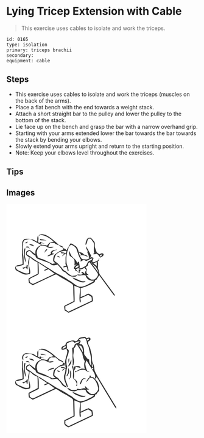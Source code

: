 # Lying Tricep Extension with Cable
> This exercise uses cables to isolate and work the triceps.

``` 
id: 0165 
type: isolation 
primary: triceps brachii 
secondary:  
equipment: cable 
``` 

## Steps

 - This exercise uses cables to isolate and work the triceps (muscles on the back of the arms).
 - Place a flat bench with the end towards a weight stack.
 - Attach a short straight bar to the pulley and lower the pulley to the bottom of the stack.
 - Lie face up on the bench and grasp the bar with a narrow overhand grip.
 - Starting with your arms extended lower the bar towards the bar towards the stack by bending your elbows.
 - Slowly extend your arms upright and return to the starting position.
 - Note: Keep your elbows level throughout the exercises.

## Tips


## Images

<svg width="368" height="300" viewBox="0 0 276 225" xmlns="http://www.w3.org/2000/svg">
  <g fill="#FFF">
    <path d="M0 0h276v225H0V0m63.64 62.37c.25.05.75.14 1.01.18.77-1.06 1.77-2.32 3.28-1.66 9.62 1.09 18.32 6.42 25.07 13.16-2.85.64-5.86 1.1-8.42 2.57-1.61 1.58-2.96 3.41-4.36 5.17-3.44-1.18-7.06-1.53-10.67-1.43-.49-.67-1.48-1.99-1.97-2.66 2.18-2.09 5.15.1 7.65.27-3.09-1.03-6.14-2.17-9.02-3.69-.1.65-.29 1.95-.38 2.6-.91-.42-2.73-1.24-3.64-1.66 1.18-4.28 1.55-8.8.19-13.09-2.18 3.56-1.41 7.79-1.51 11.74-.52-.02-1.57-.07-2.1-.09-2.74-3.38-7.35-4.05-11.37-4.87-4.07-.24-8.37-1.25-12.3.29-2.08 2-4.19 4.68-3.88 7.76.41 5.02-.68 10-.38 15.03-.68 8.67 1.51 17.23 1.01 25.91-2.82 1.3-5.83 2.04-8.92 2.34-2.76.39-6.41 2.48-5.55 5.78-.01 1.97.83 3.96 2.71 4.8 5.22 2.8 10.34 5.97 16.06 7.65 3.48.92 6.99-.18 10.32-1.17 2.02-6.5-2.31-12.67-1.86-19.17.33-4.71.49-9.43 1.18-14.1 4.62 4.28 9.55 8.24 15.53 10.48.27 7.5.52 15.01.35 22.52-5.81 3.14-12.02 5.64-17.61 9.15-1.02 2.59.04 5.75.33 8.5 2.49 1.66 5 3.28 7.54 4.85 13.48-6.36 27.03-12.58 40.45-19.05 1.79-.77 3.51-1.81 5.46-2.1 3.38 1.34 6.16 3.78 9.31 5.57 4.63 3.1 9.93 5.07 14.46 8.35 3.16 2.25 6.94 3.68 9.56 6.64.75 4.28.47 8.68.64 13.01-.09 6.36.79 12.68.52 19.03-5.62 2.94-11.46 5.46-16.98 8.56-2.28 1.11-1.12 3.78-1.09 5.71.45 2.2-.07 5.78 4.15 4.55l-3.11 1.57c.59-.18 1.78-.55 2.37-.74 1.95 1.21 4.05 4.05 6.51 2.3 15.39-7.32 30.9-14.4 46.22-21.87-.02-3.52-.24-7.05-1.05-10.49-2.5-1.41-4.78-3.31-7.48-4.32-2.97.43-5.41 2.4-8 3.78-2.61.8-5.1 1.91-7.58 3.04.35-5.93.09-11.88.26-17.82 9.26-1.89 17.74-6.13 25.91-10.73 1.94-.97 2.36-3.1 2.57-5.06 1.23-.43 2.47-.85 3.72-1.25-.26-.11-.79-.34-1.05-.45 2.22-2.3 3.84-5.09 4.95-8.08 8.65 12.19 17.77 24.03 26.52 36.15 1.33 1.79 2.59 3.89 4.97 4.36-1.31-3.23-3.57-5.92-5.62-8.69-7.97-10.73-15.88-21.49-23.85-32.22-2.46-2.99-1.99-7.12-3.41-10.57-2.4-4.99.91-10.59-1.57-15.56 3.03-1.51 3.4-4.63 3.11-7.68-.91 1.78-.51 4.64-2.69 5.5-3.36 1.54-6.71 4.03-10.61 3.34l.2-2.95c.93-1.75 1.99-3.56 1.79-5.64-1.46-.67-3.02-1.07-4.55-1.53-2.7 2.65-6.06 4.13-9.69 5.02-3.46-.94-8.33.63-10.08-3.42-5.37-6.69-3.67-16.76-10.21-22.71-3.47-1.83-6.35-4.85-10.23-5.82-1.09 1.44-2.23 2.87-2.87 4.58-1.25 3.3-4.11 5.7-5.02 9.17-1.79-2.44-4.67-3.48-7.45-4.33.11-.63.32-1.9.43-2.53-2.59-1.27-5.14-2.62-7.79-3.76.15 3.39 4.2 3.64 6.54 5.01.43 1.31.86 2.61 1.29 3.92-1.5 1.01-3.08 1.93-4.81 2.48-4.09 1.24-7.16 4.39-10.59 6.76-3.89 2.84-4.1 8.07-4.27 12.45.02 2.72 2.93 3.92 4.58 5.58-2.35.33-4.7.71-7.04 1.08-.41-.39-1.21-1.17-1.61-1.56-5.65-2.02-10.7-5.38-16.25-7.58-3.52-.71-6.73-2.29-10.04-3.62-.66-3.36-2.31-6.56-2.11-10.05.69-4.49 2.6-9.18 6.67-11.62 3.75-2.88 8.65-1.03 12.62.36 3.96 3.54 9.7 3.59 14.14.94-3.23-1.6-6.78.39-10.18.06.07-.87.22-2.61.29-3.48 1.15-1.59 2.32-3.16 3.49-4.73 2.51-.02 5.01.01 7.52.09 2.45 2.61 6.02 3.44 9.26 4.63-2.45-3.37-5.71-6.03-9.06-8.45a77.12 77.12 0 0 0-16.55-11.54c-4.53-1.36-10.94-3.37-14.28 1.25m94.73 7.79c-1.08 3.29-3.09 6.9-2.34 10.29 3.06-2.62 3.07-7.38 4.56-10.97 1.02-1.97 3.56-1.33 5.34-1.23 2.27 1.97 3.55 4.89 5.55 7.16 3.25 6.57-.94 14.29 1.81 20.93-.81.67-1.61 1.34-2.41 2.02 2.47.56 4.94-.01 7.32-.73 2.85 2.07 4.98 4.88 6.7 7.93 2.56-1.68 7.23-2.92 6.63-6.76-2.06-3.51-5.78-1.23-8.46.06-1.89-1.21-3.53-2.75-5.31-4.11-1.03-4.3-3.64-8.24-3.5-12.77-.21-2.66.64-5.75-1.18-8.01-2.06-2.58-4.16-5.16-6.54-7.45-3.07-.28-6.94.36-8.17 3.64m-92.32-1.49c.1.6.31 1.8.42 2.41 4.07.91 8.56-.48 12.36 1.39-.17-1.17-1.63-.96-2.46-1.31-3.36-1.17-6.94-1.4-10.32-2.49m90.72 14.56c-.34 3.27 2.14 6.87 3.73 9.97l-1.3.76c.94 2.75 2.35 5.33 3.12 8.13.43 1.27-.38 3.08.69 4.04 2.4.17 2.89-2.71 4.14-4.2-3.32-6.28-6.1-13.07-10.38-18.7M75.2 97.07c.17-.75.52-2.26.69-3.02 1.91-1.51 4.64-2.79 4.42-5.68-3.41 1.62-5.18 5.01-5.11 8.7m14.93-4.6c.11-.59.34-1.76.46-2.35-1.18 2.05-2.42 4.06-3.56 6.13.2.25.6.74.8.98l-.04.89c-2.39 1.27-4.81 2.52-6.9 4.28 2.74.71 4.92-1.27 7.33-2.14 2.08-.89 4.55-1.1 6.18-2.83-1.66.07-3.19-.12-4.61-.57 1.01-4.1 5.98-6.13 9.92-6.65-.01-.21-.02-.64-.03-.85-3.24.88-6.94.65-9.55 3.11m52.61 1.61c1.01 2.01 2.7 3.45 4.61 4.56-.81.85-1.62 1.7-2.43 2.56 5.45-1.98 10.65.81 15.62 2.73-1.55-2.97-4.74-3.89-7.77-4.53-1.92-3.65-6.46-4.28-10.03-5.32z"/>
    <path d="M36.11 70.96c4.4-.78 9.18-3.26 13.46-.67 6.43 3.65 12.98 7.09 19.59 10.42-4.1 1.62-8.19 3.97-10.41 7.94-2.01 2.93-1.68 6.61-1.68 9.98-4.07-2.64-7.49-6.17-11.77-8.5-2.06 1.32-4.84 1.76-6.28 3.87-.55 1.95-.66 4.09-.27 6.08 1.98 1.69 4.21 3.06 6.15 4.81-.7 4.01-2.57 7.97-1.84 12.12.7 6.17 2.46 12.24 1.77 18.5-4.29 1.97-8.82.55-12.85-1.29-3.64-1.79-7.71-2.77-10.92-5.33-1.89-1.3-2.17-3.74-2.92-5.73 5.45-.85 10.97-1.72 15.99-4.15-.41-7.66.28-15.57-1.92-23.01.45-5.07-.61-10.31.92-15.25-.23-3.48-.24-7.61 2.98-9.79m4.9 2.49c-1.24 1.87-3.21 2.73-5.29 3.28 1.5.11 2.99.24 4.49.39 1.05-1.03 1.81-2.29.8-3.67m3.61 5.68c2.85 2.34 6.69 2.69 10.01 4.07-1.51-3.9-6.4-4.39-10.01-4.07m-4.96 4.56c-.42.42-1.26 1.26-1.68 1.69 1.93.19 3.87.29 5.8.42.95 1.07 1.92 2.11 2.91 3.14-1.13-1.81-2.35-3.56-3.55-5.32-1.16.02-2.32.04-3.48.07m-4.09 3.87c-.54 3.78-1.62 7.6-.85 11.43.5 5.56.88 11.42 4.11 16.21-.43-4.81-2.21-9.4-2.35-14.24-.67-4.55.43-9.05.99-13.54-.48.04-1.42.1-1.9.14m4.3 32.29l.04 3.02c-2.88 1-5.77 1.96-8.72 2.69.98.67 1.95 1.34 2.93 2.02 1.29-1.05 2.53-2.15 3.77-3.25 1.29.95 1.89 2.48 2.56 3.87.28.08.84.23 1.12.31.15-2.92.22-5.84.5-8.75l-2.2.09z"/>
    <path d="M122.75 84.93c1.61-1.61 2.84-4.34 5.27-4.63 4.09 1.23 7.69 4.13 9.89 7.8 2.67 7.11 4.32 14.83 8.79 21.13-.19 1.35-.39 2.71-.58 4.06 1.63-1 3.21-2.12 4.95-2.94 2.28-.87 4.23.83 6.03 1.96 4.2-1.6 7.8-4.83 12.41-5.19-1.14 3.53-4.92 4.12-7.7 5.74-2.53 2.32-2.88 6.16-5.27 8.57-2.88 1.63-5.66 3.48-8.72 4.76-2.04.29-4.12.14-6.16.46 3.83 3.51 9.01 1.1 12.55-1.51.71 1.8 1.91 3.29 3.37 4.55-2.05 2.55-3.79 5.88-1.47 8.95-1.92-1.75-3.87-3.47-5.79-5.21-1.02.25-2.03.52-3.04.8 1.39 1.14 2.76 2.31 4.11 3.49-1.76-.06-3.51-.18-5.26-.36 1.26.62 2.51 1.27 3.74 1.96-3.47-.25-6.94-1.14-10.43-.65 4.86 4.37 11.25-.75 16.73 1.9 1.44 7.46 9.64 11.02 16.59 10.05-3.02 3.41-7.44 4.88-11.33 7-5.26 2.96-11.25 5.33-17.37 5-8.38-2.21-13.81-9.69-21.61-13.07-9.88-7.66-21.94-11.71-32.16-18.87-4.1-3.06-8.74-5.2-13.06-7.89-8.76-6.37-18.77-10.84-27.3-17.54-3.03-2.44-6.41-4.39-9.77-6.31.01-1.26.08-2.51.2-3.76 1.42-1.21 2.95-2.32 4.6-3.18 1.57-.08 2.53 1.54 3.6 2.46 2.55 2.98 5.53 5.64 9.09 7.35l-.08 2.17c1.29 1.49 2.51 3.24 4.47 3.91 7.03 2.84 14.13 5.56 21.44 7.61 2.55 1.25 4.28 3.83 7.06 4.74 3.48.87 7.02-.25 10.37-1.14 2.53 3.44 6.12 6.02 8.11 9.86 1.3 2.68 3.96 4.24 6.73 5.04 3.87 3.52 7.71 7.77 13.16 8.57 3.78.47 8.73 1.17 11.07-2.67-3.61.62-7.19 1.37-10.83 1.72-4.51-2.68-8.63-5.86-12.49-9.39-3.65-1.54-6.11-4.58-8.28-7.76-3.66-3.42-6.39-7.82-10.91-10.24l-.24-.19c-1.15-1.13-3.19-2.09-2.81-4.03.38-5.22 2.32-10.84 6.94-13.77 5.14-2.95 11.06-4.56 17.02-3.85-.32 1.6-.61 3.2-.88 4.8-3.25-1.42-6.87-2.5-10.44-1.94 1.08 2.81 5.26 1.43 7.58 2.29-1.78 1.69-4.2 2.94-5.02 5.42 2.05-1.29 3.97-2.8 5.55-4.64.51.03 1.52.1 2.03.14-.04 1.75-.05 3.5-.06 5.26l-2.38.24c.47.09 1.42.26 1.89.34-.14 4.55.1 9.11-.28 13.66.6 1.11 1.2 2.23 1.79 3.35-1.89.44-3.76.95-5.63 1.47-.03.49-.1 1.48-.13 1.97 2-.5 3.99-1.1 6.04-1.33 1.78 2.29 1.69 5.6 2.46 8.36.43-.05 1.29-.17 1.72-.22-.31-5.1-2.49-9.75-3.84-14.6-.94-6.68-.86-13.54.64-20.14.33-4.18 2.67-7.79 3.33-11.89m1.08 7.05c-.13 3.38-.45 6.99 1.19 10.09 2.98 2.11 6.27 3.87 8.55 6.84 1.03 3.95 1.13 8.03.24 12.03 1.28-.69 3.83-2.06 5.11-2.75-2.72 2.52-6.24 5-5.59 9.17.62.23 1.87.68 2.49.91-.21.52-.63 1.57-.83 2.1 2.44.7 4.52 2.13 6.44 3.74-1.43-2.01-2.98-3.94-4.42-5.94 2.52-1.24 5.06-2.5 7.78-3.27-.22-3.97-1.6-7.77-1.64-11.75-1.33.8-2.64 1.63-3.93 2.48-1.23-7.41-9.88-9.8-12.46-16.46-.91-2.42-1.73-4.89-2.93-7.19m-23.29 9.79c-.24 3.04 2.79 2.87 4.9 3.23-.82-2.08-3.08-2.49-4.9-3.23m42.38 26.65c-.23 2.36-.45 4.72-.66 7.08l1.95.05c.05-.93.14-2.8.18-3.74l2.29-2.13c-.94-.32-2.82-.94-3.76-1.26m-12.67 16.15c2.97 4.25 8.17 5.61 12.68 7.58 3.82 1.82 8.14 2.63 12.25 1.23.13-.41.4-1.23.53-1.64-3.95.34-8.02.11-11.67-1.56-4.52-2.05-8.92-4.47-13.79-5.61zM184.14 100.89c1.08-1.58 3.09-1.43 4.78-1.57-.93 1.56-1.96 3.06-3 4.54-.63-.97-1.23-1.96-1.78-2.97z"/>
    <path d="M165.94 113.54c.25-.09.74-.26.98-.35 1.13 4.84 5.72 7.44 9.28 10.32 1.63 3.57 4.61 6.63 4.85 10.72-5.12-6.83-10.3-13.63-15.11-20.69zM160.65 117.72c.98-1.16 1.96-2.31 2.95-3.45 5.62 7.53 11.49 14.91 16.68 22.74 1.14 4.76-2.9 8.61-6.48 11.07-2.13.84-4.52.28-6.76.36-3.92-2.17-6.98-5.33-9.47-9.01 1.12.08 3.35.24 4.47.33-1.52-1.45-3.48-2.63-4.24-4.68-.63-1.82.11-3.63.51-5.39.97-2.1-1.41-3.48-2.34-5.04 1.36-1.19 2.7-2.4 4.06-3.59.06.46.17 1.37.23 1.82.1-1.72.25-3.44.39-5.16zM171.52 116.88c2.06-.98 4.1-2.01 6.13-3.07.62 2.66.66 5.38.31 8.07-2.11-1.72-4.3-3.33-6.44-5zM63.14 115.27c5.49 4.25 11.67 7.51 17.22 11.69-2.17 1.08-4.43 2.04-6.37 3.52 3.12 1.24 5.97-1.44 8.82-2.4 4.06 3.05 8.2 6 12.33 8.96-13.63 6.53-27.36 12.85-41 19.35-2.85 1.64-5.57-1.16-7.72-2.78-.91-1.87-.62-4.09-.95-6.1 5.85-3.63 12.54-5.8 18.19-9.71.42-7.51-.02-15.04-.52-22.53zM135.68 126.27c.44-3.29 3.19-5.3 6.33-5.69 1.33 3.74-3.73 4.79-6.33 5.69zM133.81 160.75c3.84 1.65 7.83 2.93 11.75 4.38-.69 9.58-2.79 19.36-.62 28.88 3-2.01 1.11-5.61.75-8.42 5.04-2.58 10.24-4.84 15.39-7.18 2.2 1.33 4.48 2.56 6.49 4.17.86 2.36.58 4.97.8 7.44-15.4 7.21-30.74 14.59-46.2 21.67-2.03-1.45-4.01-2.98-6.03-4.43 0-2.06.03-4.12.08-6.17 6.15-2.83 12.14-5.99 18.15-9.11.33-10.41-.33-20.82-.56-31.23z"/>
  </g>
  <g fill="#333">
    <path d="M63.64 62.37c3.34-4.62 9.75-2.61 14.28-1.25a77.12 77.12 0 0 1 16.55 11.54c3.35 2.42 6.61 5.08 9.06 8.45-3.24-1.19-6.81-2.02-9.26-4.63-2.51-.08-5.01-.11-7.52-.09-1.17 1.57-2.34 3.14-3.49 4.73-.07.87-.22 2.61-.29 3.48 3.4.33 6.95-1.66 10.18-.06-4.44 2.65-10.18 2.6-14.14-.94-3.97-1.39-8.87-3.24-12.62-.36-4.07 2.44-5.98 7.13-6.67 11.62-.2 3.49 1.45 6.69 2.11 10.05 3.31 1.33 6.52 2.91 10.04 3.62 5.55 2.2 10.6 5.56 16.25 7.58.4.39 1.2 1.17 1.61 1.56 2.34-.37 4.69-.75 7.04-1.08-1.65-1.66-4.56-2.86-4.58-5.58.17-4.38.38-9.61 4.27-12.45 3.43-2.37 6.5-5.52 10.59-6.76 1.73-.55 3.31-1.47 4.81-2.48-.43-1.31-.86-2.61-1.29-3.92-2.34-1.37-6.39-1.62-6.54-5.01 2.65 1.14 5.2 2.49 7.79 3.76-.11.63-.32 1.9-.43 2.53 2.78.85 5.66 1.89 7.45 4.33.91-3.47 3.77-5.87 5.02-9.17.64-1.71 1.78-3.14 2.87-4.58 3.88.97 6.76 3.99 10.23 5.82 6.54 5.95 4.84 16.02 10.21 22.71 1.75 4.05 6.62 2.48 10.08 3.42 3.63-.89 6.99-2.37 9.69-5.02 1.53.46 3.09.86 4.55 1.53.2 2.08-.86 3.89-1.79 5.64l-.2 2.95c3.9.69 7.25-1.8 10.61-3.34 2.18-.86 1.78-3.72 2.69-5.5.29 3.05-.08 6.17-3.11 7.68 2.48 4.97-.83 10.57 1.57 15.56 1.42 3.45.95 7.58 3.41 10.57 7.97 10.73 15.88 21.49 23.85 32.22 2.05 2.77 4.31 5.46 5.62 8.69-2.38-.47-3.64-2.57-4.97-4.36-8.75-12.12-17.87-23.96-26.52-36.15-1.11 2.99-2.73 5.78-4.95 8.08.26.11.79.34 1.05.45-1.25.4-2.49.82-3.72 1.25-.21 1.96-.63 4.09-2.57 5.06-8.17 4.6-16.65 8.84-25.91 10.73-.17 5.94.09 11.89-.26 17.82 2.48-1.13 4.97-2.24 7.58-3.04 2.59-1.38 5.03-3.35 8-3.78 2.7 1.01 4.98 2.91 7.48 4.32.81 3.44 1.03 6.97 1.05 10.49-15.32 7.47-30.83 14.55-46.22 21.87-2.46 1.75-4.56-1.09-6.51-2.3-.59.19-1.78.56-2.37.74l3.11-1.57c-4.22 1.23-3.7-2.35-4.15-4.55-.03-1.93-1.19-4.6 1.09-5.71 5.52-3.1 11.36-5.62 16.98-8.56.27-6.35-.61-12.67-.52-19.03-.17-4.33.11-8.73-.64-13.01-2.62-2.96-6.4-4.39-9.56-6.64-4.53-3.28-9.83-5.25-14.46-8.35-3.15-1.79-5.93-4.23-9.31-5.57-1.95.29-3.67 1.33-5.46 2.1-13.42 6.47-26.97 12.69-40.45 19.05-2.54-1.57-5.05-3.19-7.54-4.85-.29-2.75-1.35-5.91-.33-8.5 5.59-3.51 11.8-6.01 17.61-9.15.17-7.51-.08-15.02-.35-22.52-5.98-2.24-10.91-6.2-15.53-10.48-.69 4.67-.85 9.39-1.18 14.1-.45 6.5 3.88 12.67 1.86 19.17-3.33.99-6.84 2.09-10.32 1.17-5.72-1.68-10.84-4.85-16.06-7.65-1.88-.84-2.72-2.83-2.71-4.8-.86-3.3 2.79-5.39 5.55-5.78 3.09-.3 6.1-1.04 8.92-2.34.5-8.68-1.69-17.24-1.01-25.91-.3-5.03.79-10.01.38-15.03-.31-3.08 1.8-5.76 3.88-7.76 3.93-1.54 8.23-.53 12.3-.29 4.02.82 8.63 1.49 11.37 4.87.53.02 1.58.07 2.1.09.1-3.95-.67-8.18 1.51-11.74 1.36 4.29.99 8.81-.19 13.09.91.42 2.73 1.24 3.64 1.66.09-.65.28-1.95.38-2.6 2.88 1.52 5.93 2.66 9.02 3.69-2.5-.17-5.47-2.36-7.65-.27.49.67 1.48 1.99 1.97 2.66 3.61-.1 7.23.25 10.67 1.43 1.4-1.76 2.75-3.59 4.36-5.17 2.56-1.47 5.57-1.93 8.42-2.57-6.75-6.74-15.45-12.07-25.07-13.16-1.51-.66-2.51.6-3.28 1.66-.26-.04-.76-.13-1.01-.18m-27.53 8.59c-3.22 2.18-3.21 6.31-2.98 9.79-1.53 4.94-.47 10.18-.92 15.25 2.2 7.44 1.51 15.35 1.92 23.01-5.02 2.43-10.54 3.3-15.99 4.15.75 1.99 1.03 4.43 2.92 5.73 3.21 2.56 7.28 3.54 10.92 5.33 4.03 1.84 8.56 3.26 12.85 1.29.69-6.26-1.07-12.33-1.77-18.5-.73-4.15 1.14-8.11 1.84-12.12-1.94-1.75-4.17-3.12-6.15-4.81-.39-1.99-.28-4.13.27-6.08 1.44-2.11 4.22-2.55 6.28-3.87 4.28 2.33 7.7 5.86 11.77 8.5 0-3.37-.33-7.05 1.68-9.98 2.22-3.97 6.31-6.32 10.41-7.94-6.61-3.33-13.16-6.77-19.59-10.42-4.28-2.59-9.06-.11-13.46.67m86.64 13.97c-.66 4.1-3 7.71-3.33 11.89-1.5 6.6-1.58 13.46-.64 20.14 1.35 4.85 3.53 9.5 3.84 14.6-.43.05-1.29.17-1.72.22-.77-2.76-.68-6.07-2.46-8.36-2.05.23-4.04.83-6.04 1.33.03-.49.1-1.48.13-1.97 1.87-.52 3.74-1.03 5.63-1.47-.59-1.12-1.19-2.24-1.79-3.35.38-4.55.14-9.11.28-13.66-.47-.08-1.42-.25-1.89-.34l2.38-.24c.01-1.76.02-3.51.06-5.26-.51-.04-1.52-.11-2.03-.14-1.58 1.84-3.5 3.35-5.55 4.64.82-2.48 3.24-3.73 5.02-5.42-2.32-.86-6.5.52-7.58-2.29 3.57-.56 7.19.52 10.44 1.94.27-1.6.56-3.2.88-4.8-5.96-.71-11.88.9-17.02 3.85-4.62 2.93-6.56 8.55-6.94 13.77-.38 1.94 1.66 2.9 2.81 4.03l.24.19c4.52 2.42 7.25 6.82 10.91 10.24 2.17 3.18 4.63 6.22 8.28 7.76 3.86 3.53 7.98 6.71 12.49 9.39 3.64-.35 7.22-1.1 10.83-1.72-2.34 3.84-7.29 3.14-11.07 2.67-5.45-.8-9.29-5.05-13.16-8.57-2.77-.8-5.43-2.36-6.73-5.04-1.99-3.84-5.58-6.42-8.11-9.86-3.35.89-6.89 2.01-10.37 1.14-2.78-.91-4.51-3.49-7.06-4.74-7.31-2.05-14.41-4.77-21.44-7.61-1.96-.67-3.18-2.42-4.47-3.91l.08-2.17c-3.56-1.71-6.54-4.37-9.09-7.35-1.07-.92-2.03-2.54-3.6-2.46-1.65.86-3.18 1.97-4.6 3.18-.12 1.25-.19 2.5-.2 3.76 3.36 1.92 6.74 3.87 9.77 6.31 8.53 6.7 18.54 11.17 27.3 17.54 4.32 2.69 8.96 4.83 13.06 7.89 10.22 7.16 22.28 11.21 32.16 18.87 7.8 3.38 13.23 10.86 21.61 13.07 6.12.33 12.11-2.04 17.37-5 3.89-2.12 8.31-3.59 11.33-7-6.95.97-15.15-2.59-16.59-10.05-5.48-2.65-11.87 2.47-16.73-1.9 3.49-.49 6.96.4 10.43.65-1.23-.69-2.48-1.34-3.74-1.96 1.75.18 3.5.3 5.26.36a171.89 171.89 0 0 0-4.11-3.49c1.01-.28 2.02-.55 3.04-.8 1.92 1.74 3.87 3.46 5.79 5.21-2.32-3.07-.58-6.4 1.47-8.95-1.46-1.26-2.66-2.75-3.37-4.55-3.54 2.61-8.72 5.02-12.55 1.51 2.04-.32 4.12-.17 6.16-.46 3.06-1.28 5.84-3.13 8.72-4.76 2.39-2.41 2.74-6.25 5.27-8.57 2.78-1.62 6.56-2.21 7.7-5.74-4.61.36-8.21 3.59-12.41 5.19-1.8-1.13-3.75-2.83-6.03-1.96-1.74.82-3.32 1.94-4.95 2.94.19-1.35.39-2.71.58-4.06-4.47-6.3-6.12-14.02-8.79-21.13-2.2-3.67-5.8-6.57-9.89-7.8-2.43.29-3.66 3.02-5.27 4.63m43.19 28.61c4.81 7.06 9.99 13.86 15.11 20.69-.24-4.09-3.22-7.15-4.85-10.72-3.56-2.88-8.15-5.48-9.28-10.32-.24.09-.73.26-.98.35m-5.29 4.18c-.14 1.72-.29 3.44-.39 5.16-.06-.45-.17-1.36-.23-1.82-1.36 1.19-2.7 2.4-4.06 3.59.93 1.56 3.31 2.94 2.34 5.04-.4 1.76-1.14 3.57-.51 5.39.76 2.05 2.72 3.23 4.24 4.68-1.12-.09-3.35-.25-4.47-.33 2.49 3.68 5.55 6.84 9.47 9.01 2.24-.08 4.63.48 6.76-.36 3.58-2.46 7.62-6.31 6.48-11.07-5.19-7.83-11.06-15.21-16.68-22.74-.99 1.14-1.97 2.29-2.95 3.45m10.87-.84c2.14 1.67 4.33 3.28 6.44 5 .35-2.69.31-5.41-.31-8.07-2.03 1.06-4.07 2.09-6.13 3.07m-108.38-1.61c.5 7.49.94 15.02.52 22.53-5.65 3.91-12.34 6.08-18.19 9.71.33 2.01.04 4.23.95 6.1 2.15 1.62 4.87 4.42 7.72 2.78 13.64-6.5 27.37-12.82 41-19.35-4.13-2.96-8.27-5.91-12.33-8.96-2.85.96-5.7 3.64-8.82 2.4 1.94-1.48 4.2-2.44 6.37-3.52-5.55-4.18-11.73-7.44-17.22-11.69m70.67 45.48c.23 10.41.89 20.82.56 31.23-6.01 3.12-12 6.28-18.15 9.11-.05 2.05-.08 4.11-.08 6.17 2.02 1.45 4 2.98 6.03 4.43 15.46-7.08 30.8-14.46 46.2-21.67-.22-2.47.06-5.08-.8-7.44-2.01-1.61-4.29-2.84-6.49-4.17-5.15 2.34-10.35 4.6-15.39 7.18.36 2.81 2.25 6.41-.75 8.42-2.17-9.52-.07-19.3.62-28.88-3.92-1.45-7.91-2.73-11.75-4.38zM158.37 70.16c1.23-3.28 5.1-3.92 8.17-3.64 2.38 2.29 4.48 4.87 6.54 7.45 1.82 2.26.97 5.35 1.18 8.01-.14 4.53 2.47 8.47 3.5 12.77 1.78 1.36 3.42 2.9 5.31 4.11 2.68-1.29 6.4-3.57 8.46-.06.6 3.84-4.07 5.08-6.63 6.76-1.72-3.05-3.85-5.86-6.7-7.93-2.38.72-4.85 1.29-7.32.73.8-.68 1.6-1.35 2.41-2.02-2.75-6.64 1.44-14.36-1.81-20.93-2-2.27-3.28-5.19-5.55-7.16-1.78-.1-4.32-.74-5.34 1.23-1.49 3.59-1.5 8.35-4.56 10.97-.75-3.39 1.26-7 2.34-10.29m25.77 30.73c.55 1.01 1.15 2 1.78 2.97 1.04-1.48 2.07-2.98 3-4.54-1.69.14-3.7-.01-4.78 1.57z"/>
    <path d="M66.05 68.67c3.38 1.09 6.96 1.32 10.32 2.49.83.35 2.29.14 2.46 1.31-3.8-1.87-8.29-.48-12.36-1.39-.11-.61-.32-1.81-.42-2.41zM41.01 73.45c1.01 1.38.25 2.64-.8 3.67-1.5-.15-2.99-.28-4.49-.39 2.08-.55 4.05-1.41 5.29-3.28zM44.62 79.13c3.61-.32 8.5.17 10.01 4.07-3.32-1.38-7.16-1.73-10.01-4.07zM39.66 83.69c1.16-.03 2.32-.05 3.48-.07 1.2 1.76 2.42 3.51 3.55 5.32-.99-1.03-1.96-2.07-2.91-3.14-1.93-.13-3.87-.23-5.8-.42.42-.43 1.26-1.27 1.68-1.69zM156.77 83.23c4.28 5.63 7.06 12.42 10.38 18.7-1.25 1.49-1.74 4.37-4.14 4.2-1.07-.96-.26-2.77-.69-4.04-.77-2.8-2.18-5.38-3.12-8.13l1.3-.76c-1.59-3.1-4.07-6.7-3.73-9.97zM35.57 87.56c.48-.04 1.42-.1 1.9-.14-.56 4.49-1.66 8.99-.99 13.54.14 4.84 1.92 9.43 2.35 14.24-3.23-4.79-3.61-10.65-4.11-16.21-.77-3.83.31-7.65.85-11.43zM75.2 97.07c-.07-3.69 1.7-7.08 5.11-8.7.22 2.89-2.51 4.17-4.42 5.68-.17.76-.52 2.27-.69 3.02zM90.13 92.47c2.61-2.46 6.31-2.23 9.55-3.11.01.21.02.64.03.85-3.94.52-8.91 2.55-9.92 6.65 1.42.45 2.95.64 4.61.57-1.63 1.73-4.1 1.94-6.18 2.83-2.41.87-4.59 2.85-7.33 2.14 2.09-1.76 4.51-3.01 6.9-4.28l.04-.89c-.2-.24-.6-.73-.8-.98 1.14-2.07 2.38-4.08 3.56-6.13-.12.59-.35 1.76-.46 2.35zM123.83 91.98c1.2 2.3 2.02 4.77 2.93 7.19 2.58 6.66 11.23 9.05 12.46 16.46 1.29-.85 2.6-1.68 3.93-2.48.04 3.98 1.42 7.78 1.64 11.75-2.72.77-5.26 2.03-7.78 3.27 1.44 2 2.99 3.93 4.42 5.94-1.92-1.61-4-3.04-6.44-3.74.2-.53.62-1.58.83-2.1-.62-.23-1.87-.68-2.49-.91-.65-4.17 2.87-6.65 5.59-9.17-1.28.69-3.83 2.06-5.11 2.75.89-4 .79-8.08-.24-12.03-2.28-2.97-5.57-4.73-8.55-6.84-1.64-3.1-1.32-6.71-1.19-10.09m11.85 34.29c2.6-.9 7.66-1.95 6.33-5.69-3.14.39-5.89 2.4-6.33 5.69zM142.74 94.08c3.57 1.04 8.11 1.67 10.03 5.32 3.03.64 6.22 1.56 7.77 4.53-4.97-1.92-10.17-4.71-15.62-2.73.81-.86 1.62-1.71 2.43-2.56-1.91-1.11-3.6-2.55-4.61-4.56zM100.54 101.77c1.82.74 4.08 1.15 4.9 3.23-2.11-.36-5.14-.19-4.9-3.23zM39.87 119.85l2.2-.09c-.28 2.91-.35 5.83-.5 8.75-.28-.08-.84-.23-1.12-.31-.67-1.39-1.27-2.92-2.56-3.87-1.24 1.1-2.48 2.2-3.77 3.25-.98-.68-1.95-1.35-2.93-2.02 2.95-.73 5.84-1.69 8.72-2.69l-.04-3.02z"/>
    <path d="M142.92 128.42c.94.32 2.82.94 3.76 1.26l-2.29 2.13c-.04.94-.13 2.81-.18 3.74l-1.95-.05c.21-2.36.43-4.72.66-7.08zM130.25 144.57c4.87 1.14 9.27 3.56 13.79 5.61 3.65 1.67 7.72 1.9 11.67 1.56-.13.41-.4 1.23-.53 1.64-4.11 1.4-8.43.59-12.25-1.23-4.51-1.97-9.71-3.33-12.68-7.58z"/>
  </g>
</svg>

<svg width="368" height="300" viewBox="0 0 276 225" xmlns="http://www.w3.org/2000/svg">
  <g fill="#FFF">
    <path d="M0 0h276v225H0V0m144.47 37.69c-3.03 2.19-4.06 6.53-8.23 7.2-4.19-3.39-9.61-.96-14.11.37-3.27.76-5.73 3.57-5.72 7-2.54.94-5.36 1.71-7.23 3.8-.89 1.46-1.12 3.42-.25 4.94 3.65 1.88 7.01-1.81 10.67-1.99-.29-3.27-.87-6.59-.37-9.87 2.92-2.05 6.51-2.85 9.64-4.53 2.13.5 4.58.82 5.26 3.3 3.31-1.26 6.59-2.97 10.24-2.84-1.57 3.03-5.1 3.38-7.92 4.57-2.44 1.18-2.34 4.26-3.43 6.39-.94.84-2.17 1.24-3.26 1.83-.16 4.72.5 9.4.65 14.09-.51 6.82.95 13.62.03 20.42.43-.13 1.3-.4 1.73-.53.13-2.32.81-4.57.96-6.88.17-5.22-2.39-10.37-.98-15.56.79-3.37.68-6.84.67-10.27 2.15-1.93 4.09-4.23 4.04-7.3.98-.11 2.31-1.05 2.81.36 3.43 5.3 6.76 10.7 9.85 16.22 1 5.33 1.81 10.82 4.97 15.42-1.77 4.92-1.49 10.17-.02 15.12-2.32-.27-4.74-1-7.04-.28-3.31 1.03-6.19 3.01-9.21 4.65-.71.07-2.14.23-2.85.3-.03.55-.1 1.63-.14 2.17 6.19-3.21 13.03-6.52 20.15-4.72 1.46 1.93 3.65 2.9 5.82 3.79 1.06.14 2.12.29 3.18.44-1.53-.73-3.06-1.49-4.61-2.17-2.59-3.53-3.11-7.93-4.09-12.07-.65-3.05 1.22-5.88 2.36-8.56 3.03 5.68 6.96 10.79 10.02 16.44.54-.87 1.07-1.76 1.63-2.62.45.54 1.36 1.62 1.82 2.16-.87.48-1.74.95-2.6 1.43 2.84 5.23 7.42 10.53 5.6 16.96.55.62 1.11 1.23 1.68 1.83.57-1.38 1.13-2.77 1.67-4.16 11.23 19.12 23.06 37.89 34.42 56.94 1.15 2.01 2.53 3.88 4.19 5.5.11-1.57-.05-3.16-1.01-4.46-11.79-19.22-23.45-38.53-35.19-57.79-2.23-4.05-4.57-8.08-6.34-12.36-.97-5.21-.96-10.78-4-15.38-2.2-6.14-.46-12.82-2.44-19.01-1.41-3.65-1.38-7.71-3.24-11.21-1.69-3.46-3.28-7-3.77-10.86 2.05-1.8 6.83-3.72 4.76-7.12-1.61-2.71-5.08-.97-7.23-.03-1.21-.94-2.16-2.73-3.95-2.25-3.21.2-6.5.27-9.59 1.18M63.64 62.67c1.09-.57 1.94-1.93 3.32-1.77 9.95.71 18.99 6.21 25.94 13.11-2.67.57-5.4 1.1-7.89 2.27-1.91 1.5-3.26 3.59-4.82 5.44-3.41-1.18-7.02-1.46-10.6-1.44-.54-.63-1.62-1.89-2.15-2.53.65-.39 1.31-.78 1.96-1.17 1.96.49 3.93.95 5.91 1.34-3.13-1.05-6.24-2.18-9.22-3.64-.04.65-.13 1.93-.18 2.57-.9-.4-2.7-1.22-3.6-1.63.86-4.22.96-8.57.43-12.84-3.07 3.03-1.55 7.64-1.88 11.48l-2.1-.12c-4.71-5.09-12.41-4.94-18.83-5.4-6.29-1.07-11.34 7.44-7.79 12.52 2.4 1.39.51-2.81 1.01-3.95-.14-2.92 1.59-6.55 4.85-6.73 3.78-.58 7.97-2.05 11.54.13 6.43 3.63 12.94 7.11 19.55 10.39-3.88 1.5-7.73 3.65-9.98 7.29-2.25 3.01-2.18 6.89-2.32 10.47-3.9-2.7-7.31-6.08-11.5-8.38-1.92 1.15-4.22 1.76-5.88 3.3-1.18 1.97-1.02 4.51-.69 6.7 1.99 1.69 4.2 3.11 6.15 4.85-.67 3.33-1.92 6.58-2.02 10 .41 6.87 2.68 13.56 2 20.51-6.77 2.99-13.21-1.83-19.41-4.04-3.66-1.32-6.56-4.11-7.36-8.01 5.42-1.16 11.01-1.86 16.04-4.35-.22-7.67.32-15.58-1.9-23.02-.02-4.25.71-8.64-.36-12.81-.25-.08-.74-.25-.99-.33-.11 3.39.07 6.79-.07 10.19-.57 8.29 1.5 16.47 1.06 24.76-4.5 2.84-10.98.91-14.39 5.58-.47 2.61-.2 6.13 2.55 7.41 5.22 2.83 10.35 5.99 16.09 7.68 3.49.99 7.03-.18 10.38-1.16 2.08-6.54-2.34-12.77-1.81-19.32.34-4.64.41-9.3 1.14-13.91 2.18 1.77 4.27 3.64 6.37 5.5 2.73 2.12 6.01 3.36 9.07 4.9.2 7.41.74 14.83.3 22.24-5.56 3.64-11.95 5.83-17.61 9.31-.69 2.83-.05 5.77.35 8.6 2.51 1.7 5.05 3.34 7.65 4.9 13.98-6.53 27.97-13.06 41.9-19.7 1.62-.58 3.48-2.11 5.19-.93 2.99 1.61 5.7 3.68 8.63 5.4 4.48 2.93 9.55 4.87 13.91 8 3.13 2.26 6.93 3.67 9.53 6.62.79 4.28.52 8.7.69 13.04-.09 6.33.71 12.65.47 18.98-6 2.96-11.95 6-17.98 8.87.07 3.45-1.28 8.42 2.38 10.45 1.77 1.24 3.62 2.35 5.44 3.53 8.96-3.76 17.52-8.39 26.43-12.27 7.32-3.55 14.81-6.77 21.96-10.65-.12-3.49-.32-6.99-1.13-10.4-2.54-1.37-4.81-3.35-7.56-4.29-5.37 1.65-10.23 4.77-15.48 6.83.31-5.85.16-11.71.18-17.57 9.98-2.58 19.6-6.68 28.11-12.51.06-.85.16-2.56.22-3.41 1.38-.49 2.77-.98 4.16-1.45l-1.38-.26c1.53-1.78 3-3.6 4.62-5.3.94-5.88.18-12.05-2.38-17.43-1.71-3.14-4.85-5.19-6.49-8.36-2.1-1.21-4.44-1.82-6.78-2.33l-1.08-2.4c-.48.18-1.44.52-1.92.69.14.64.42 1.92.56 2.57-3.46 2.3-5.63 5.9-6.93 9.77 2.9-2.25 4.58-5.56 6.95-8.27 2.7-1.35 6.03-.06 8.14 1.86 4.66 4.61 7 10.95 8.35 17.24 1.18 5.18-2.93 9.47-6.85 12.14-2.11.87-4.51.28-6.74.36-3.85-2.09-6.81-5.23-9.36-8.75 1.84.06 3.69-.09 5.51-.41-1.26-.52-2.49-1.09-3.69-1.73-1.47-1.71-2.28-4.23-4.89-4.45.35 1.3 1.05 3.9 1.4 5.21-2.68-3.46-6.07.49-9.33-.94.66.47 1.98 1.4 2.64 1.87-3.19-.23-6.36-.7-9.52-1.16-.32.47-.96 1.42-1.27 1.89-3.12.68-6.32.83-9.5.79-2.96-1.58-5.89-3.33-9.03-4.49 3.32 7.4 14.16 8.81 20.5 4.38 5.2.49 10.37-1.78 15.48-.07 1.56 7.41 9.68 10.95 16.64 10.15-2.95 3.32-7.26 4.73-11.05 6.8-5.33 3.01-11.4 5.44-17.6 5.11-5.47-1.71-10.26-5.23-14.56-8.95-2.43-2.06-5.54-3.03-8.09-4.9-4.62-3.73-10.09-6.15-15.21-9.1-9.63-4.15-17.73-10.97-27.03-15.71-5.3-3.45-10.46-7.13-16.13-9.96.94 1.67 1.97 3.39 3.81 4.19 4.73 2.55 9.01 5.8 13.48 8.74-2.15 1.11-4.31 2.21-6.39 3.45 3.13 1.61 6.04-1.25 8.91-2.22 4.04 3.04 8.17 5.96 12.25 8.95-13.11 6.25-26.32 12.29-39.4 18.6-1.18.54-2.37 1.11-3.66 1.34-2.08-.79-3.86-2.17-5.74-3.34-.25-2.04-.48-4.07-.73-6.1 5.92-3.49 12.27-6.17 18.3-9.46-.18-8.24.78-16.78-1.57-24.79-7.77-4.08-14.2-10.2-21.91-14.37-.06-1.24-.13-2.48-.19-3.72 1.86-.93 3.4-3.04 5.53-3.2 4.03 3.06 6.9 7.54 11.62 9.75.52 2.4 1.67 4.94 4.13 5.87 7.19 3 14.5 5.75 22 7.88 1.86.9 3.23 2.56 5.04 3.56 4.1 1.36 8.32-2.1 12.29.35 3.24 2.7 6.14 5.9 8.24 9.58 2 3.62 6.12 5.29 9.79 6.69-.25-1.04-.84-1.95-1.33-2.88-5.66-1.83-7.63-7.85-11.99-11.3-1.13-1.01-1.89-2.34-2.67-3.62-1.69-1.2-3.38-2.4-5.1-3.56-1.1-1.08-2.82-1.84-3.22-3.43 0-2.22.56-4.4.88-6.58 2.7-8.37 11.93-11.87 20-12.13-.26-1-.52-2-.77-3 .35-.11 1.04-.32 1.39-.43-.02 2.99.46 5.95 1.02 8.89-.74-.23-2.23-.7-2.97-.93l1.42-.7c-2.51-.44-5.01-1-7.56-1.19-.15.4-.44 1.19-.58 1.59 2.37.68 4.85.8 7.28 1.1-1.76 1.68-4.35 2.84-4.83 5.48 2.02-1.56 4.76-2.83 5.22-5.65.54.59 1.07 1.19 1.61 1.8-.88 3.4-.44 7.07-1.97 10.3-2.2 5.39-.54 11.41 1.57 16.56 1.47 3.32 2.04 7.3 5.13 9.6-.54-4.82-2.53-9.36-4.49-13.74-.48-2.99-.88-6.03-.6-9.06.16-3.74 2.25-7.06 2.33-10.81-.01-3.37 2.44-7.08.14-10.12-.21-3.3-.61-6.61-.46-9.93.78-6.27 4.41-11.81 4.89-18.14-.09-1.89-1.91-2.97-2.95-4.34-.62.48-1.23.96-1.84 1.45.99 1.55 2.13 3.2 1.61 5.14-.79 7.04-4.44 13.52-4.47 20.69-.53.63-1.05 1.25-1.59 1.86l-.24-1.61-2.33-.15c.15-.68.46-2.03.62-2.71-3.34-1.65-6.72-3.24-9.84-5.28-5.94-4.73-11.38-10.15-17.91-14.1-2.82-1.95-5.74-3.95-9.18-4.58-3.88-.81-9.17-1.79-11.36 2.47m3.5 6.71c.21.44.62 1.32.82 1.75 3.74.65 7.58.05 11.28.96-3.92-1.38-7.91-2.6-12.1-2.71M35.6 76.66c1.52.16 3.05.35 4.57.55.69-.94 1.58-1.81 1.73-3.03-2.33-.26-3.94 2.31-6.3 2.48m87.06 10.67c.92-3.14 1.32-6.42 1.16-9.69-2.64 2.58-1.34 6.46-1.16 9.69m-78.02-8.28c2.7 2.58 6.69 2.73 9.98 4.21-1.38-4.02-6.38-4.46-9.98-4.21m77.01 15.37c4.64-2.52 7.55-8.62 5.87-13.78-.9 5.05-4.41 8.97-5.87 13.78M37.84 85.4c1.98.23 3.96.34 5.95.46.93 1.03 1.88 2.04 2.84 3.05-1.12-1.86-2.33-3.66-3.51-5.48-1.95.09-3.92.43-5.28 1.97m-2.28 2.09c-.44 2.82-1.07 5.62-1.17 8.48.71 6.53.62 13.53 4.37 19.23-.26-4.83-2.08-9.42-2.25-14.27-.7-4.54.49-9.03.99-13.52l-1.94.08m93.99 4.54c-.83 2.63.92 4.98 1.36 7.48 1.2 5.98-.38 12.1.48 18.11 1.56 1.74 3.81 2.85 4.94 4.96 1.1 2.07 1.81 4.3 2.7 6.46-1.65 1.11-2.55 3.07.06 3.68.2-2.97.89-6.06.05-8.98-1.62-2.77-4.49-4.48-6.92-6.46 2.07-4.55.63-9.59.9-14.38-.81-3.68-.45-8.22-3.57-10.87m2.59 2.65c1.99 2.1 1.44 5.02 1.76 7.64 1.5-2.11 1.94-4.68 2.64-7.11 3.25.31 6.39 1.18 9.58 1.84l-.73-2.3c-4.01-2.66-8.93-.69-13.25-.07m-10.73 1.82c.27 3.19.59 6.4.28 9.6-1.16 2.45-2.56 4.8-3.35 7.41.42-.11 1.24-.35 1.65-.47 1.46-3.26 4.37-6.27 3.73-10.11.01-2.37-1.38-4.36-2.31-6.43m-20.85 5.19c-.32 2.98 2.64 3.02 4.7 3.59-.28-2.46-2.89-2.74-4.7-3.59m24.28 15.88l1.57-1.33c1.29-4.59 2.49-10.23-.55-14.4-.52 5.24.32 10.55-1.02 15.73m-1.81.01c-.42 1.41.06 1.88 1.45 1.4.43-1.42-.06-1.88-1.45-1.4m21.55 11.82c.55-.22 1.64-.64 2.19-.86 1.85-3.62 2.31-8.24 6.46-10.14.68.22 2.05.68 2.73.91.01-.64.04-1.91.05-2.55l-.71 1.78c-.67-.5-1.34-1-2.01-1.51-5.66 1.3-7.19 7.57-8.71 12.37m-104.27-9.54c-.44 1.02-.92 2.02-1.43 3.01-2.27 1.62-5.12 1.88-7.73 2.64.95.68 1.9 1.36 2.84 2.04 1.62-.94 2.93-2.7 4.92-2.78.83.79 1.23 1.93 1.2 3.41l1.45.4c.21-2.96.34-5.92.59-8.88-.61.05-1.22.11-1.84.16m89.95 24.69c3.4 4.93 9.65 6.16 14.79 8.47 3.22 1.52 6.82 1.35 10.17.39.13-.42.39-1.26.53-1.68-9.38 1.67-16.82-5.26-25.49-7.18z"/>
    <path d="M142.7 41.9c2.82-3.54 7.89-2.3 11.74-3.78 2.74 2.49 4.04 6.1 4.14 9.74.59 3.59 3.5 6.35 3.89 10.05 1.26 7.09 3.56 13.95 4.51 21.09.64 4.36-.43 8.68-.59 13.02-2.48-3.33-3.58-7.3-3.25-11.44-2.23-.71-4.19-2.04-5.27-4.15-1.5-2.82-5.14-4.67-4.69-8.28.16-6.09-.08-13.18-4.96-17.55-1.34-.38-3.68.79-4.31-.88.73-1.61 1.85-3.06 2.28-4.8.29-1.97-2.37-2.16-3.49-3.02zM158.29 40.67c1.36-.44 2.72-1.01 4.17-1.05.91 1.8-1.46 2.86-2.28 4.16-.47-.78-1.42-2.33-1.89-3.11z"/>
    <path d="M141.04 50.34c.88.99 1.75 1.98 2.64 2.97.75 0 2.26.01 3.02.01 3.22 3.53 4.51 8.23 3.96 12.93-3.01-5.42-6.32-10.66-9.62-15.91zM110.67 59.65c.4-3.37 3.54-4.7 6.46-5.24.61 3.82-3.89 4.28-6.46 5.24zM86.21 77.1c.33.1 1.01.29 1.34.39l-.38-1.14c3.14.08 6.28.18 9.4-.12 2.22 1.5 4.05 3.45 6.04 5.22.06.16.16.47.21.62 2.62.95 5.12 2.18 7.66 3.33.45 1.28.89 2.56 1.34 3.84-2.84 2.37-6.75 2.66-9.6 4.99-3.09 2.52-7.07 4.34-8.81 8.14-.87 2.79-1.24 5.74-1.28 8.66.08 2.71 2.84 3.95 4.61 5.53-2.35.31-4.68.68-7.01 1.06-.4-.39-1.19-1.15-1.59-1.54-6.91-2.41-12.84-7.15-20.07-8.65-2.15-.73-4.14-1.84-6.25-2.66-.58-2.97-1.87-5.8-2.05-8.85.24-5.83 3.52-11.91 9.26-13.93 5.03-1.09 9.56 1.77 13.91 3.81 3.38 1.72 7.09.2 10.24-1.28-3.19-1.59-6.72.3-10.08.06l.16-3.36c.97-1.38 1.96-2.75 2.95-4.12m-5.01 25.69c4.21-1.39 8.23-3.34 12.61-4.17-.12-.5-.35-1.49-.46-1.98-4.36 1.18-9.42 2.15-12.15 6.15zM168.44 87.48c1.07 2.79 2.42 5.6 2.2 8.67-3.18-1.87-2.22-5.65-2.2-8.67zM133.88 160.88c3.86 1.6 7.87 2.81 11.71 4.47-1.03 9.42-2.71 19.05-.8 28.46.67-.54 1.34-1.08 2.01-1.61-.26-2.32-.47-4.64-.63-6.96 4.98-2.24 9.94-4.52 14.92-6.78 2.26 1.43 4.75 2.6 6.67 4.5.39 2.32.42 4.69.54 7.05-15.34 7.19-30.63 14.5-46.01 21.59-2.04-1.41-4.24-2.63-6.04-4.35-.18-2.03-.09-4.06-.05-6.09 6.17-2.88 12.22-5.99 18.22-9.19.32-10.37-.41-20.73-.54-31.09z"/>
  </g>
  <g fill="#333">
    <path d="M144.47 37.69c3.09-.91 6.38-.98 9.59-1.18 1.79-.48 2.74 1.31 3.95 2.25 2.15-.94 5.62-2.68 7.23.03 2.07 3.4-2.71 5.32-4.76 7.12.49 3.86 2.08 7.4 3.77 10.86 1.86 3.5 1.83 7.56 3.24 11.21 1.98 6.19.24 12.87 2.44 19.01 3.04 4.6 3.03 10.17 4 15.38 1.77 4.28 4.11 8.31 6.34 12.36 11.74 19.26 23.4 38.57 35.19 57.79.96 1.3 1.12 2.89 1.01 4.46-1.66-1.62-3.04-3.49-4.19-5.5-11.36-19.05-23.19-37.82-34.42-56.94-.54 1.39-1.1 2.78-1.67 4.16-.57-.6-1.13-1.21-1.68-1.83 1.82-6.43-2.76-11.73-5.6-16.96.86-.48 1.73-.95 2.6-1.43-.46-.54-1.37-1.62-1.82-2.16-.56.86-1.09 1.75-1.63 2.62-3.06-5.65-6.99-10.76-10.02-16.44-1.14 2.68-3.01 5.51-2.36 8.56.98 4.14 1.5 8.54 4.09 12.07 1.55.68 3.08 1.44 4.61 2.17-1.06-.15-2.12-.3-3.18-.44-2.17-.89-4.36-1.86-5.82-3.79-7.12-1.8-13.96 1.51-20.15 4.72.04-.54.11-1.62.14-2.17.71-.07 2.14-.23 2.85-.3 3.02-1.64 5.9-3.62 9.21-4.65 2.3-.72 4.72.01 7.04.28-1.47-4.95-1.75-10.2.02-15.12-3.16-4.6-3.97-10.09-4.97-15.42-3.09-5.52-6.42-10.92-9.85-16.22-.5-1.41-1.83-.47-2.81-.36.05 3.07-1.89 5.37-4.04 7.3.01 3.43.12 6.9-.67 10.27-1.41 5.19 1.15 10.34.98 15.56-.15 2.31-.83 4.56-.96 6.88-.43.13-1.3.4-1.73.53.92-6.8-.54-13.6-.03-20.42-.15-4.69-.81-9.37-.65-14.09 1.09-.59 2.32-.99 3.26-1.83 1.09-2.13.99-5.21 3.43-6.39 2.82-1.19 6.35-1.54 7.92-4.57-3.65-.13-6.93 1.58-10.24 2.84-.68-2.48-3.13-2.8-5.26-3.3-3.13 1.68-6.72 2.48-9.64 4.53-.5 3.28.08 6.6.37 9.87-3.66.18-7.02 3.87-10.67 1.99-.87-1.52-.64-3.48.25-4.94 1.87-2.09 4.69-2.86 7.23-3.8-.01-3.43 2.45-6.24 5.72-7 4.5-1.33 9.92-3.76 14.11-.37 4.17-.67 5.2-5.01 8.23-7.2m-1.77 4.21c1.12.86 3.78 1.05 3.49 3.02-.43 1.74-1.55 3.19-2.28 4.8.63 1.67 2.97.5 4.31.88 4.88 4.37 5.12 11.46 4.96 17.55-.45 3.61 3.19 5.46 4.69 8.28 1.08 2.11 3.04 3.44 5.27 4.15-.33 4.14.77 8.11 3.25 11.44.16-4.34 1.23-8.66.59-13.02-.95-7.14-3.25-14-4.51-21.09-.39-3.7-3.3-6.46-3.89-10.05-.1-3.64-1.4-7.25-4.14-9.74-3.85 1.48-8.92.24-11.74 3.78m15.59-1.23c.47.78 1.42 2.33 1.89 3.11.82-1.3 3.19-2.36 2.28-4.16-1.45.04-2.81.61-4.17 1.05m-17.25 9.67c3.3 5.25 6.61 10.49 9.62 15.91.55-4.7-.74-9.4-3.96-12.93-.76 0-2.27-.01-3.02-.01-.89-.99-1.76-1.98-2.64-2.97m-30.37 9.31c2.57-.96 7.07-1.42 6.46-5.24-2.92.54-6.06 1.87-6.46 5.24m57.77 27.83c-.02 3.02-.98 6.8 2.2 8.67.22-3.07-1.13-5.88-2.2-8.67z"/>
    <path d="M63.64 62.67c2.19-4.26 7.48-3.28 11.36-2.47 3.44.63 6.36 2.63 9.18 4.58 6.53 3.95 11.97 9.37 17.91 14.1 3.12 2.04 6.5 3.63 9.84 5.28-.16.68-.47 2.03-.62 2.71l2.33.15.24 1.61c.54-.61 1.06-1.23 1.59-1.86.03-7.17 3.68-13.65 4.47-20.69.52-1.94-.62-3.59-1.61-5.14.61-.49 1.22-.97 1.84-1.45 1.04 1.37 2.86 2.45 2.95 4.34-.48 6.33-4.11 11.87-4.89 18.14-.15 3.32.25 6.63.46 9.93 2.3 3.04-.15 6.75-.14 10.12-.08 3.75-2.17 7.07-2.33 10.81-.28 3.03.12 6.07.6 9.06 1.96 4.38 3.95 8.92 4.49 13.74-3.09-2.3-3.66-6.28-5.13-9.6-2.11-5.15-3.77-11.17-1.57-16.56 1.53-3.23 1.09-6.9 1.97-10.3-.54-.61-1.07-1.21-1.61-1.8-.46 2.82-3.2 4.09-5.22 5.65.48-2.64 3.07-3.8 4.83-5.48-2.43-.3-4.91-.42-7.28-1.1.14-.4.43-1.19.58-1.59 2.55.19 5.05.75 7.56 1.19l-1.42.7c.74.23 2.23.7 2.97.93-.56-2.94-1.04-5.9-1.02-8.89-.35.11-1.04.32-1.39.43.25 1 .51 2 .77 3-8.07.26-17.3 3.76-20 12.13-.32 2.18-.88 4.36-.88 6.58.4 1.59 2.12 2.35 3.22 3.43 1.72 1.16 3.41 2.36 5.1 3.56.78 1.28 1.54 2.61 2.67 3.62 4.36 3.45 6.33 9.47 11.99 11.3.49.93 1.08 1.84 1.33 2.88-3.67-1.4-7.79-3.07-9.79-6.69-2.1-3.68-5-6.88-8.24-9.58-3.97-2.45-8.19 1.01-12.29-.35-1.81-1-3.18-2.66-5.04-3.56-7.5-2.13-14.81-4.88-22-7.88-2.46-.93-3.61-3.47-4.13-5.87-4.72-2.21-7.59-6.69-11.62-9.75-2.13.16-3.67 2.27-5.53 3.2.06 1.24.13 2.48.19 3.72 7.71 4.17 14.14 10.29 21.91 14.37 2.35 8.01 1.39 16.55 1.57 24.79-6.03 3.29-12.38 5.97-18.3 9.46.25 2.03.48 4.06.73 6.1 1.88 1.17 3.66 2.55 5.74 3.34 1.29-.23 2.48-.8 3.66-1.34 13.08-6.31 26.29-12.35 39.4-18.6-4.08-2.99-8.21-5.91-12.25-8.95-2.87.97-5.78 3.83-8.91 2.22 2.08-1.24 4.24-2.34 6.39-3.45-4.47-2.94-8.75-6.19-13.48-8.74-1.84-.8-2.87-2.52-3.81-4.19 5.67 2.83 10.83 6.51 16.13 9.96 9.3 4.74 17.4 11.56 27.03 15.71 5.12 2.95 10.59 5.37 15.21 9.1 2.55 1.87 5.66 2.84 8.09 4.9 4.3 3.72 9.09 7.24 14.56 8.95 6.2.33 12.27-2.1 17.6-5.11 3.79-2.07 8.1-3.48 11.05-6.8-6.96.8-15.08-2.74-16.64-10.15-5.11-1.71-10.28.56-15.48.07-6.34 4.43-17.18 3.02-20.5-4.38 3.14 1.16 6.07 2.91 9.03 4.49 3.18.04 6.38-.11 9.5-.79.31-.47.95-1.42 1.27-1.89 3.16.46 6.33.93 9.52 1.16-.66-.47-1.98-1.4-2.64-1.87 3.26 1.43 6.65-2.52 9.33.94-.35-1.31-1.05-3.91-1.4-5.21 2.61.22 3.42 2.74 4.89 4.45 1.2.64 2.43 1.21 3.69 1.73-1.82.32-3.67.47-5.51.41 2.55 3.52 5.51 6.66 9.36 8.75 2.23-.08 4.63.51 6.74-.36 3.92-2.67 8.03-6.96 6.85-12.14-1.35-6.29-3.69-12.63-8.35-17.24-2.11-1.92-5.44-3.21-8.14-1.86-2.37 2.71-4.05 6.02-6.95 8.27 1.3-3.87 3.47-7.47 6.93-9.77-.14-.65-.42-1.93-.56-2.57.48-.17 1.44-.51 1.92-.69l1.08 2.4c2.34.51 4.68 1.12 6.78 2.33 1.64 3.17 4.78 5.22 6.49 8.36 2.56 5.38 3.32 11.55 2.38 17.43-1.62 1.7-3.09 3.52-4.62 5.3l1.38.26c-1.39.47-2.78.96-4.16 1.45-.06.85-.16 2.56-.22 3.41-8.51 5.83-18.13 9.93-28.11 12.51-.02 5.86.13 11.72-.18 17.57 5.25-2.06 10.11-5.18 15.48-6.83 2.75.94 5.02 2.92 7.56 4.29.81 3.41 1.01 6.91 1.13 10.4-7.15 3.88-14.64 7.1-21.96 10.65-8.91 3.88-17.47 8.51-26.43 12.27-1.82-1.18-3.67-2.29-5.44-3.53-3.66-2.03-2.31-7-2.38-10.45 6.03-2.87 11.98-5.91 17.98-8.87.24-6.33-.56-12.65-.47-18.98-.17-4.34.1-8.76-.69-13.04-2.6-2.95-6.4-4.36-9.53-6.62-4.36-3.13-9.43-5.07-13.91-8-2.93-1.72-5.64-3.79-8.63-5.4-1.71-1.18-3.57.35-5.19.93-13.93 6.64-27.92 13.17-41.9 19.7-2.6-1.56-5.14-3.2-7.65-4.9-.4-2.83-1.04-5.77-.35-8.6 5.66-3.48 12.05-5.67 17.61-9.31.44-7.41-.1-14.83-.3-22.24-3.06-1.54-6.34-2.78-9.07-4.9-2.1-1.86-4.19-3.73-6.37-5.5-.73 4.61-.8 9.27-1.14 13.91-.53 6.55 3.89 12.78 1.81 19.32-3.35.98-6.89 2.15-10.38 1.16-5.74-1.69-10.87-4.85-16.09-7.68-2.75-1.28-3.02-4.8-2.55-7.41 3.41-4.67 9.89-2.74 14.39-5.58.44-8.29-1.63-16.47-1.06-24.76.14-3.4-.04-6.8.07-10.19.25.08.74.25.99.33 1.07 4.17.34 8.56.36 12.81 2.22 7.44 1.68 15.35 1.9 23.02-5.03 2.49-10.62 3.19-16.04 4.35.8 3.9 3.7 6.69 7.36 8.01 6.2 2.21 12.64 7.03 19.41 4.04.68-6.95-1.59-13.64-2-20.51.1-3.42 1.35-6.67 2.02-10-1.95-1.74-4.16-3.16-6.15-4.85-.33-2.19-.49-4.73.69-6.7 1.66-1.54 3.96-2.15 5.88-3.3 4.19 2.3 7.6 5.68 11.5 8.38.14-3.58.07-7.46 2.32-10.47 2.25-3.64 6.1-5.79 9.98-7.29-6.61-3.28-13.12-6.76-19.55-10.39-3.57-2.18-7.76-.71-11.54-.13-3.26.18-4.99 3.81-4.85 6.73-.5 1.14 1.39 5.34-1.01 3.95-3.55-5.08 1.5-13.59 7.79-12.52 6.42.46 14.12.31 18.83 5.4l2.1.12c.33-3.84-1.19-8.45 1.88-11.48.53 4.27.43 8.62-.43 12.84.9.41 2.7 1.23 3.6 1.63.05-.64.14-1.92.18-2.57 2.98 1.46 6.09 2.59 9.22 3.64-1.98-.39-3.95-.85-5.91-1.34-.65.39-1.31.78-1.96 1.17.53.64 1.61 1.9 2.15 2.53 3.58-.02 7.19.26 10.6 1.44 1.56-1.85 2.91-3.94 4.82-5.44 2.49-1.17 5.22-1.7 7.89-2.27-6.95-6.9-15.99-12.4-25.94-13.11-1.38-.16-2.23 1.2-3.32 1.77M86.21 77.1c-.99 1.37-1.98 2.74-2.95 4.12l-.16 3.36c3.36.24 6.89-1.65 10.08-.06-3.15 1.48-6.86 3-10.24 1.28-4.35-2.04-8.88-4.9-13.91-3.81-5.74 2.02-9.02 8.1-9.26 13.93.18 3.05 1.47 5.88 2.05 8.85 2.11.82 4.1 1.93 6.25 2.66 7.23 1.5 13.16 6.24 20.07 8.65.4.39 1.19 1.15 1.59 1.54 2.33-.38 4.66-.75 7.01-1.06-1.77-1.58-4.53-2.82-4.61-5.53.04-2.92.41-5.87 1.28-8.66 1.74-3.8 5.72-5.62 8.81-8.14 2.85-2.33 6.76-2.62 9.6-4.99-.45-1.28-.89-2.56-1.34-3.84-2.54-1.15-5.04-2.38-7.66-3.33-.05-.15-.15-.46-.21-.62-1.99-1.77-3.82-3.72-6.04-5.22-3.12.3-6.26.2-9.4.12l.38 1.14c-.33-.1-1.01-.29-1.34-.39m47.67 83.78c.13 10.36.86 20.72.54 31.09-6 3.2-12.05 6.31-18.22 9.19-.04 2.03-.13 4.06.05 6.09 1.8 1.72 4 2.94 6.04 4.35 15.38-7.09 30.67-14.4 46.01-21.59-.12-2.36-.15-4.73-.54-7.05-1.92-1.9-4.41-3.07-6.67-4.5-4.98 2.26-9.94 4.54-14.92 6.78.16 2.32.37 4.64.63 6.96-.67.53-1.34 1.07-2.01 1.61-1.91-9.41-.23-19.04.8-28.46-3.84-1.66-7.85-2.87-11.71-4.47z"/>
    <path d="M67.14 69.38c4.19.11 8.18 1.33 12.1 2.71-3.7-.91-7.54-.31-11.28-.96-.2-.43-.61-1.31-.82-1.75zM35.6 76.66c2.36-.17 3.97-2.74 6.3-2.48-.15 1.22-1.04 2.09-1.73 3.03-1.52-.2-3.05-.39-4.57-.55zM122.66 87.33c-.18-3.23-1.48-7.11 1.16-9.69.16 3.27-.24 6.55-1.16 9.69zM44.64 79.05c3.6-.25 8.6.19 9.98 4.21-3.29-1.48-7.28-1.63-9.98-4.21zM121.65 94.42c1.46-4.81 4.97-8.73 5.87-13.78 1.68 5.16-1.23 11.26-5.87 13.78zM37.84 85.4c1.36-1.54 3.33-1.88 5.28-1.97 1.18 1.82 2.39 3.62 3.51 5.48-.96-1.01-1.91-2.02-2.84-3.05-1.99-.12-3.97-.23-5.95-.46zM35.56 87.49l1.94-.08c-.5 4.49-1.69 8.98-.99 13.52.17 4.85 1.99 9.44 2.25 14.27-3.75-5.7-3.66-12.7-4.37-19.23.1-2.86.73-5.66 1.17-8.48zM129.55 92.03c3.12 2.65 2.76 7.19 3.57 10.87-.27 4.79 1.17 9.83-.9 14.38 2.43 1.98 5.3 3.69 6.92 6.46.84 2.92.15 6.01-.05 8.98-2.61-.61-1.71-2.57-.06-3.68-.89-2.16-1.6-4.39-2.7-6.46-1.13-2.11-3.38-3.22-4.94-4.96-.86-6.01.72-12.13-.48-18.11-.44-2.5-2.19-4.85-1.36-7.48zM132.14 94.68c4.32-.62 9.24-2.59 13.25.07l.73 2.3c-3.19-.66-6.33-1.53-9.58-1.84-.7 2.43-1.14 5-2.64 7.11-.32-2.62.23-5.54-1.76-7.64zM81.2 102.79c2.73-4 7.79-4.97 12.15-6.15.11.49.34 1.48.46 1.98-4.38.83-8.4 2.78-12.61 4.17zM121.41 96.5c.93 2.07 2.32 4.06 2.31 6.43.64 3.84-2.27 6.85-3.73 10.11-.41.12-1.23.36-1.65.47.79-2.61 2.19-4.96 3.35-7.41.31-3.2-.01-6.41-.28-9.6zM100.56 101.69c1.81.85 4.42 1.13 4.7 3.59-2.06-.57-5.02-.61-4.7-3.59zM124.84 117.57c1.34-5.18.5-10.49 1.02-15.73 3.04 4.17 1.84 9.81.55 14.4l-1.57 1.33zM123.03 117.58c1.39-.48 1.88-.02 1.45 1.4-1.39.48-1.87.01-1.45-1.4zM144.58 129.4c1.52-4.8 3.05-11.07 8.71-12.37.67.51 1.34 1.01 2.01 1.51l.71-1.78c-.01.64-.04 1.91-.05 2.55-.68-.23-2.05-.69-2.73-.91-4.15 1.9-4.61 6.52-6.46 10.14-.55.22-1.64.64-2.19.86zM40.31 119.86c.62-.05 1.23-.11 1.84-.16-.25 2.96-.38 5.92-.59 8.88l-1.45-.4c.03-1.48-.37-2.62-1.2-3.41-1.99.08-3.3 1.84-4.92 2.78-.94-.68-1.89-1.36-2.84-2.04 2.61-.76 5.46-1.02 7.73-2.64.51-.99.99-1.99 1.43-3.01zM130.26 144.55c8.67 1.92 16.11 8.85 25.49 7.18-.14.42-.4 1.26-.53 1.68-3.35.96-6.95 1.13-10.17-.39-5.14-2.31-11.39-3.54-14.79-8.47z"/>
  </g>
</svg>
